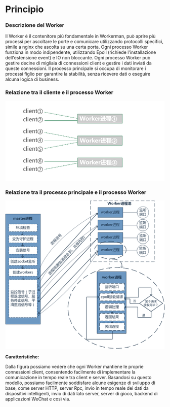 # Principio

### Descrizione del Worker
Il Worker è il contenitore più fondamentale in Workerman, può aprire più processi per ascoltare le porte e comunicare utilizzando protocolli specifici, simile a nginx che ascolta su una certa porta. Ogni processo Worker funziona in modo indipendente, utilizzando Epoll (richiede l'installazione dell'estensione event) e IO non bloccante. Ogni processo Worker può gestire decine di migliaia di connessioni client e gestire i dati inviati da queste connessioni. Il processo principale si occupa di monitorare i processi figlio per garantire la stabilità, senza ricevere dati o eseguire alcuna logica di business.

### Relazione tra il cliente e il processo Worker
![workerman master woker](images/Worker.png)

### Relazione tra il processo principale e il processo Worker
![workerman master woker](images/Worker2.png)

**Caratteristiche:**

Dalla figura possiamo vedere che ogni Worker mantiene le proprie connessioni client, consentendo facilmente di implementare la comunicazione in tempo reale tra client e server. Basandosi su questo modello, possiamo facilmente soddisfare alcune esigenze di sviluppo di base, come server HTTP, server Rpc, invio in tempo reale dei dati da dispositivi intelligenti, invio di dati lato server, server di gioco, backend di applicazioni WeChat e così via.
